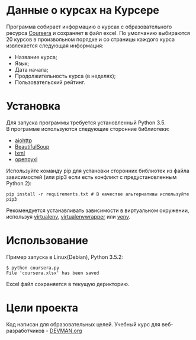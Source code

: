 # Данные о курсах на Курсере

Программа собирает информацию о курсах c образовательного ресурса [Coursera](https://www.coursera.org) и сохраняет в файл excel.  По умолчанию выбираются 20 курсов в произвольном порядке и со страницы каждого курса извлекается следующая информация:
- Название курса;
- Язык;
- Дата начала;
- Продолжительность курса (в неделях);
- Пользовательский рейтинг.

# Установка

Для запуска программы требуется установленный Python 3.5.  
В программе используются следующие сторонние библиотеки:  
- [aiohttp](https://aiohttp.readthedocs.io/en/stable/)
- [BeautifulSoup](https://www.crummy.com/software/BeautifulSoup/bs4/doc/)
- [lxml](http://lxml.de/)
- [openpyxl](https://openpyxl.readthedocs.io/en/default/)

Используйте команду pip для установки сторонних библиотек из файла зависимостей (или pip3 если есть конфликт с предустановленным Python 2):
```
pip install -r requirements.txt # В качестве альтернативы используйте pip3
```
Рекомендуется устанавливать зависимости в виртуальном окружении, используя [virtualenv](https://github.com/pypa/virtualenv), [virtualenvwrapper](https://pypi.python.org/pypi/virtualenvwrapper) или [venv](https://docs.python.org/3/library/venv.html).

# Использование

Пример запуска в Linux(Debian), Python 3.5.2:

```
$ python coursera.py 
File 'coursera.xlsx' has been saved
```
Excel файл сохраняется в текущую дерикторию.

# Цели проекта

Код написан для образовательных целей. Учебный курс для веб-разработчиков - [DEVMAN.org](https://devman.org)
